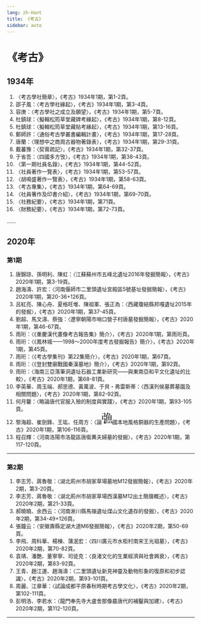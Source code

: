 ```yaml
---
lang: zh-Hant
title: 《考古》
sidebar: auto
---
```

# 《考古》
## 1934年
1. 〈考古學社簡章〉，《考古》1934年1期，第1-2頁。
2. 邵子風：〈考古學社緣起〉，《考古》1934年1期，第3-4頁。
3. 容庚：〈考古學社之成立及願望〉，《考古》1934年1期，第5-7頁。
4. 杜鎮球：〈擬輯松筠草堂藏碑考緣起〉，《考古》1934年1期，第8-12頁。
5. 杜鎮球：〈擬輯松筠草堂藏貼考緣起〉，《考古》1934年1期，第13-16頁。
6. 鄭師許：〈通俗考古學叢書編輯計畫〉，《考古》1934年1期，第17-28頁。
7. 唐蘭：〈理想中之商周古器物著錄表〉，《考古》1934年1期，第29-31頁。
8. 戴蕃豫：〈契膏疏記〉，《考古》1934年1期，第32-37頁。
9. 于省吾：〈四國多方攷〉，《考古》1934年1期，第38-43頁。
10. 〈第一期社員名錄〉，《考古》1934年1期，第44-52頁。
11. 〈社員著作一覽表〉，《考古》1934年1期，第53-57頁。
12. 〈胡鳴盛著作一覽表〉，《考古》1934年1期，第58-63頁。
13. 〈考古專集〉，《考古》1934年1期，第64-69頁。
14. 〈社員箸作及印書介紹〉，《考古》1934年1期，第69-70頁。
15. 〈社務紀要〉，《考古》1934年1期，第71頁。
16. 〈財務紀要〉，《考古》1934年1期，第72-73頁。

……

## 2020年
### 第1期
1. 唐錦琼、孫明利、陳虹：〈江蘇蘇州市五峰北遺址2016年發掘簡報〉，《考古》2020年1期，第3-19頁。
2. 趙海濤、許宏：〈河南偃師市二里頭遺址宮殿區5號基址發掘簡報〉，《考古》2020年1期，第20-36+126頁。
3. 呂紅亮、陳心舟、夏格旺堆、陳祖軍、張正為：〈西藏瓊結縣邦嘎遺址2015年的發掘〉，《考古》2020年1期，第37-45頁。
4. 劉超、馬文濤、蔡強：〈遼寧朝陽市哨口營子村唐墓發掘簡報〉，《考古》2020年1期，第46-67頁。
5. 雨珩：〈《重慶漢代畫像考古報告集》簡介〉，《考古》2020年1期，第雨珩頁。
6. 雨珩：〈《鳳林城——1998～2000年度考古發掘報告》簡介〉，《考古》2020年1期，第45頁。
7. 雨珩：〈《考古學集刊》第22集簡介〉，《考古》2020年1期，第67頁。
8. 雨珩：〈《登封雙廟戰國秦漢墓地》簡介〉，《考古》2020年1期，第92頁。
9. 雨珩：〈海南三亞落筆洞遺址石器工業新研究——與東南亞和平文化遺址的比較〉，《考古》2020年1期，第68-81頁。
10. 李英華、周玉端、郝思德、黃萬波、于貝・弗雷斯蒂：〈西漢列侯墓葬墓園及相關問題〉，《考古》2020年1期，第82-92頁。
11. 何月馨：〈略論唐代官服入殮的制度與實踐〉，《考古》2020年1期，第93-105頁。
12. 黎海超、崔劍鋒、王竑、任周方：〈論![](/fig/yu.svg)國本地風格銅器的生產問題〉，《考古》2020年1期，第106-116頁。
13. 程召輝：〈河南洛陽市洛龍區唐衛䔬夫婦墓的發掘〉，《考古》2020年1期，第117-120頁。
---
### 第2期
1. 李志芳、蔣魯敬：〈湖北荊州市胡家草場墓地M12發掘簡報〉，《考古》2020年2期，第3-20頁。
2. 李志芳、蔣魯敬：〈湖北荊州市胡家草場西漢墓M12出土簡牘概述〉，《考古》2020年2期，第21-33頁。
3. 郝曉曉、余西云：〈河南淅川縣馬嶺遺址煤山文化遺存的發掘〉，《考古》2020年2期，第34-49+126頁。
4. 張鐘云：〈安徽壽縣定湖大道M6發掘簡報〉，《考古》2020年2期，第50-69頁。
5. 李飛、周科華、楊棟、蒲泯宏：〈四川廣元市水柜村南宋王光祖墓〉，《考古》2020年2期，第70-82頁。
6. 袁靖、潘艷、董寧寧、司徒克：〈良渚文化的生業經濟與社會興衰〉，《考古》2020年2期，第83-92頁。
7. 王青、趙江運、趙海濤：〈二里頭遺址新見神靈及動物形象的復原和初步認識〉，《考古》2020年2期，第93-101頁。
8. 周麗、江章華：〈試論成都平原春秋時期考古學文化〉，《考古》2020年2期，第102-111頁。
9. 彭明浩、李若水：〈龍門奉先寺大盧舍那像龕唐代的補鑿與加建〉，《考古》2020年2期，第112-120頁。
---
